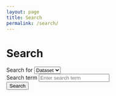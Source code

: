```yaml
---
layout: page
title: Search
permalink: /search/
---
```


<div class="section-light">
    <h1 class="mb-4">Search</h1>
    <form class="row g-2 align-items-end mb-4" onsubmit="event.preventDefault(); performSearch();">
        <div class="col-md-2">
            <label for="entity" class="form-label">Search for</label>
            <select id="entity" class="form-select">
                <option value="dataset" selected>Dataset</option>
                <option value="taxon">Taxon</option>
                <option value="area">Area</option>
                <option value="country">Country</option>
            </select>
        </div>
        <div class="col-md-4">
            <label for="query" class="form-label">Search term</label>
            <input type="text" id="query" class="form-control" placeholder="Enter search term" value="">
        </div>
        <div class="col-md-2 d-grid">
            <button type="submit" class="btn">Search</button>
        </div>
    </form>
    <div id="results" class="mt-5"></div>
</div>

<script src="/assets/script.js"></script>
<script>
let currentSkip = 0;
const pageSize = 10;

const entityConfig = {
    dataset: {
        endpoint: 'dataset/search2',
        renderItem: renderDatasetItem
    },
    taxon: {
        endpoint: 'taxon/search',
        renderItem: renderTaxonItem
    },
    area: {
        endpoint: 'area/search',
        renderItem: renderAreaItem
    },
    country: {
        endpoint: 'country/search',
        renderItem: renderCountryItem
    }
};

async function performSearch(skip = 0) {
    currentSkip = skip;
    const entity = document.getElementById("entity").value;
    const query = document.getElementById("query").value.trim();
    
    if (!query) {
        const resultsDiv = document.getElementById("results");
        resultsDiv.innerHTML = "";
        return;
    }

    const encodedQuery = encodeURIComponent(query);
    const config = entityConfig[entity];
    if (!config) {
        console.error(`No configuration found for entity: ${entity}`);
        return;
    }

    const url = `https://api.obis.org/${config.endpoint}?q=${encodedQuery}&size=${pageSize}&skip=${skip}`;

    const resultsDiv = document.getElementById("results");
    resultsDiv.innerHTML = "<p>Searching...</p>";

    try {
        const response = await fetch(url);
        const data = await response.json();

        if (data && data.results && data.results.length > 0) {
            renderTable("results", data.results, data.total, skip, pageSize, config.renderItem, performSearch);
        } else {
            resultsDiv.innerHTML = "<p>No results found.</p>";
        }
    } catch (error) {
        resultsDiv.innerHTML = "<p>Error fetching results.</p>";
        console.error(error);
    }
}
</script>
